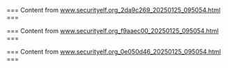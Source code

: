 === Content from www.securityelf.org_2da9c269_20250125_095054.html ===




=== Content from www.securityelf.org_f9aaec00_20250125_095054.html ===




=== Content from www.securityelf.org_0e050d46_20250125_095054.html ===



